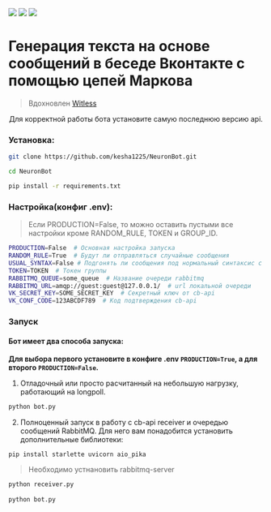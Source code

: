 <p>
<img src="https://img.shields.io/badge/License-MIT-yellow.svg">
<img src="https://img.shields.io/badge/python-3.6%2B-%23FFD242">
<img src="https://img.shields.io/badge/code--style-black-%23000000">
</p>

<h1>Генерация текста на основе сообщений в беседе Вконтакте с помощью цепей Маркова</h1>

> Вдохновлен [Witless](https://vk.com/witless)

<p align="center">Для корректной работы бота установите самую последнюю версию api.
  
### Установка:
```sh
git clone https://github.com/kesha1225/NeuronBot.git

cd NeuronBot

pip install -r requirements.txt
```
### Настройка(конфиг .env):

>Если PRODUCTION=False, то можно оставить пустыми все настройки кроме
RANDOM_RULE, TOKEN и GROUP_ID.
```sh
PRODUCTION=False  # Основная настройка запуска  
RANDOM_RULE=True  # Будут ли отправляться случайные сообщения
USUAL_SYNTAX=False # Подгонять ли сообщения под нормальный синтаксис с точками и заглавными буквами
TOKEN=TOKEN  # Токен группы
RABBITMQ_QUEUE=some_queue  # Название очереди rabbitmq
RABBITMQ_URL=amqp://guest:guest@127.0.0.1/  # url локальной очереди
VK_SECRET_KEY=SOME_SECRET_KEY  # Секретный ключ от cb-api
VK_CONF_CODE=123ABCDF789  # Код подтверждения cb-api
```

### Запуск

#### Бот имеет два способа запуска:

**Для выбора первого установите в конфиге .env ```PRODUCTION=True```, а 
для второго ```PRODUCTION=False```.**

1) Отладочный или просто расчитанный на небольшую нагрузку,
 работающий на longpoll.

```sh
python bot.py
```

2) Полноценный запуск в работу с cb-api receiver и очередью сообщений RabbitMQ.
Для него вам понадобится установить дополнительные библиотеки:
```
pip install starlette uvicorn aio_pika
```
> Необходимо устнановить rabbitmq-server
    
```sh
python receiver.py
    
python bot.py
```